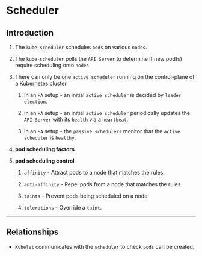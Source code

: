 # Scheduler

## Introduction

1. The `kube-scheduler` schedules `pods` on various `nodes`.

2. The `kube-scheduler` polls the `API Server` to determine if new pod(s) require scheduling onto `nodes`.

3. There can only be one `active scheduler` running on the control-plane of a Kubernetes cluster.

    1. In an `HA` setup - an initial `active scheduler` is decided by `leader election`.

    2. In an `HA` setup - an initial `active scheduler` periodically updates the `API Server` with its `health` via a `heartbeat`.
    
    3. In an `HA` setup - the `passive schedulers` monitor that the `active scheduler` is `healthy`.

4. __pod scheduling factors__

5. __pod scheduling control__

    1. `affinity` - Attract pods to a node that matches the rules.
    
    2. `anti-affinity` - Repel pods from a node that matches the rules.

    3. `taints` - Prevent pods being scheduled on a node.

    4. `tolerations` - Override a `taint`.

---

## Relationships

* `Kubelet` communicates with the `scheduler` to check `pods` can be created.

